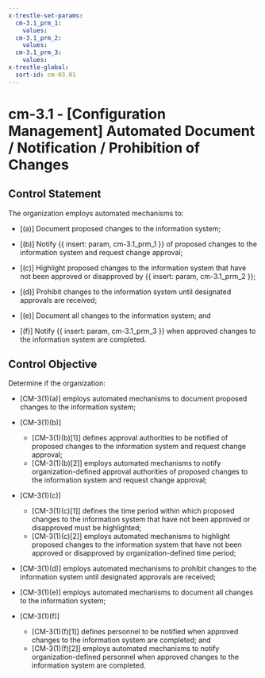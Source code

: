 ```yaml
---
x-trestle-set-params:
  cm-3.1_prm_1:
    values:
  cm-3.1_prm_2:
    values:
  cm-3.1_prm_3:
    values:
x-trestle-global:
  sort-id: cm-03.01
---
```


# cm-3.1 - \[Configuration Management\] Automated Document / Notification / Prohibition of Changes

## Control Statement

The organization employs automated mechanisms to:

- \[(a)\] Document proposed changes to the information system;

- \[(b)\] Notify {{ insert: param, cm-3.1_prm_1 }} of proposed changes to the information system and request change approval;

- \[(c)\] Highlight proposed changes to the information system that have not been approved or disapproved by {{ insert: param, cm-3.1_prm_2 }};

- \[(d)\] Prohibit changes to the information system until designated approvals are received;

- \[(e)\] Document all changes to the information system; and

- \[(f)\] Notify {{ insert: param, cm-3.1_prm_3 }} when approved changes to the information system are completed.

## Control Objective

Determine if the organization:

- \[CM-3(1)(a)\] employs automated mechanisms to document proposed changes to the information system;

- \[CM-3(1)(b)\]

  - \[CM-3(1)(b)[1]\] defines approval authorities to be notified of proposed changes to the information system and request change approval;
  - \[CM-3(1)(b)[2]\] employs automated mechanisms to notify organization-defined approval authorities of proposed changes to the information system and request change approval;

- \[CM-3(1)(c)\]

  - \[CM-3(1)(c)[1]\] defines the time period within which proposed changes to the information system that have not been approved or disapproved must be highlighted;
  - \[CM-3(1)(c)[2]\] employs automated mechanisms to highlight proposed changes to the information system that have not been approved or disapproved by organization-defined time period;

- \[CM-3(1)(d)\] employs automated mechanisms to prohibit changes to the information system until designated approvals are received;

- \[CM-3(1)(e)\] employs automated mechanisms to document all changes to the information system;

- \[CM-3(1)(f)\]

  - \[CM-3(1)(f)[1]\] defines personnel to be notified when approved changes to the information system are completed; and
  - \[CM-3(1)(f)[2]\] employs automated mechanisms to notify organization-defined personnel when approved changes to the information system are completed.
